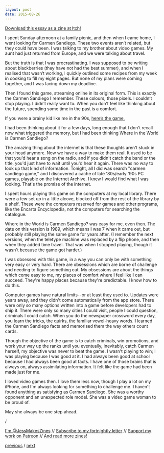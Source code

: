 ```yaml
---
layout: post
date: 2015-08-26
---
```


[Download this essay as a zine at Itch!](https://jessdriscoll.itch.io/carmen-sandiego)

I spent Sunday afternoon at a family picnic, and then when I came home, I went looking for Carmen Sandiego. These two events aren’t related, but they could have been. I was talking to my brother about video games. My aunt had just returned from Europe, and we were talking about travel. 

But the truth is that I was procrastinating. I was supposed to be writing about blackberries (they have not had the best summer), and when I realised that wasn’t working, I quickly outlined some recipes from my week in cooking to fill my eight pages. But none of my plans were coming together, and I was facing down my deadline.

Then I found this game, streaming online in its original form. This is exactly the Carmen Sandiego I remember. These colours, those pixels. I couldn’t stop playing. I didn’t really want to. When you don’t feel like thinking about the future, spending some time in the past is a comfort. 

If you were a brainy kid like me in the 90s, [here’s the game.](https://archive.org/details/msdos_Where_in_the_World_is_Carmen_Sandiego_Enhanced_1989)

I had been thinking about it for a few days, long enough that I don't recall now what triggered the memory, but I had been thinking Where in the World is Carmen Sandiego?

The amazing thing about the internet is that these thoughts aren't stuck in your head anymore. Now we have a way to make them real. It used to be that you'd hear a song on the radio, and if you didn't catch the band or the title, you'd just have to wait until you'd hear it again. There was no way to look up that kind of information. Tonight, all I did was search "carmen sandiego game," and I discovered a cache of late '80s/early '90s PC games, playable on the Internet Archive. I knew I would find what I was looking. That's the promise of the internet.

I spent hours playing this game on the computers at my local library. There were a few set up in a little alcove, blocked off from the rest of the library by a shelf. These were the computers reserved for games and other programs, like the Encarta Encyclopedia, not the computers for searching the catalogue. 

Where in the World is Carmen Sandiego? was easy for me, even then. The date on this version is 1989, which means I was 7 when it came out, but probably still playing the same game for years after. (I remember the next versions, when the teletype machine was replaced by a flip phone, and then when they added time travel. That was when I stopped playing, though it wasn't because the game got harder.) 

I was obsessed with this game, in a way you can only be with something very easy or very hard. There are obsessions which are borne of challenge and needing to figure something out. My obsessions are about the things which come easy to me, my places of comfort where I feel like I can succeed. They're happy places because they're predictable. I know how to do this.

Computer games have natural limits--or at least they used to. Updates were years away, and they didn't come automatically from the app store. There were only so many options written into a game before developers had to ship it. There were only so many cities I could visit, people I could question, criminals I could catch. When you do the newspaper crossword every day, you learn the tricks, the quirks, the familiar vowel-heavy words. I learned the Carmen Sandiego facts and memorised them the way others count cards. 

Though the objective of the game is to catch criminals, win promotions, and work your way up the ranks until you eventually, inevitably, catch Carmen herself, my objective was never to beat the game. I wasn't playing to win; I was playing because I was good at it. I had always been good at school because I had always been good at facts. I have one of those brains that is always on, always assimilating information. It felt like the game had been made just for me.

I loved video games then. I love them less now, though I play a lot on my iPhone, and I'm always looking for something to challenge me. I haven't found anything as satisfying as Carmen Sandiego. She was a worthy opponent and an unexpected role model. She was a video game woman to be proud of. 

May she always be one step ahead.

/

[I'm @JessMakesZines](https://twitter.com/JessMakesZines) // [Subscribe to my fortnightly letter](http://tinyletter.com/jessdriscoll) // [Support my work on Patreon](https://www.patreon.com/jessdriscoll) // [And read more zines!](https://jessdriscoll.itch.io/)

<a href="{{page.previous.url}}">previous</a> / <a href="{{page.next.url}}">next</a>
